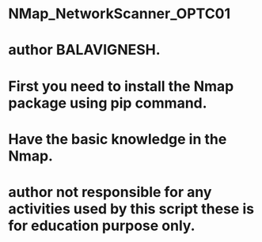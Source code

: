 # NMap_NetworkScanner_OPTC01
# author BALAVIGNESH.
# First you need to install the Nmap package using pip command.
# Have the basic knowledge in the Nmap.
# author not responsible for any activities used by this script these is for education purpose only.
